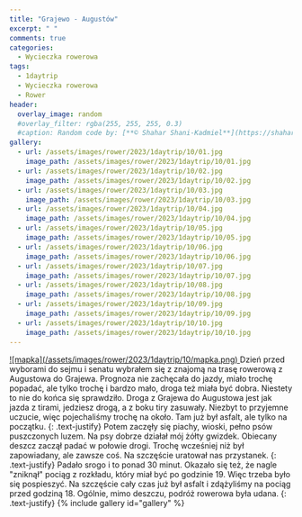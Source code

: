 ```yaml
---
title: "Grajewo - Augustów"
excerpt: " "
comments: true
categories:
  - Wycieczka rowerowa
tags:
  - 1daytrip
  - Wycieczka rowerowa
  - Rower
header:
  overlay_image: random
  #overlay_filter: rgba(255, 255, 255, 0.3)
  #caption: Random code by: [**© Shahar Shani-Kadmiel**](https://shaharkadmiel.github.io)"
gallery:
  - url: /assets/images/rower/2023/1daytrip/10/01.jpg
    image_path: /assets/images/rower/2023/1daytrip/10/01.jpg
  - url: /assets/images/rower/2023/1daytrip/10/02.jpg
    image_path: /assets/images/rower/2023/1daytrip/10/02.jpg
  - url: /assets/images/rower/2023/1daytrip/10/03.jpg
    image_path: /assets/images/rower/2023/1daytrip/10/03.jpg
  - url: /assets/images/rower/2023/1daytrip/10/04.jpg
    image_path: /assets/images/rower/2023/1daytrip/10/04.jpg
  - url: /assets/images/rower/2023/1daytrip/10/05.jpg
    image_path: /assets/images/rower/2023/1daytrip/10/05.jpg
  - url: /assets/images/rower/2023/1daytrip/10/06.jpg
    image_path: /assets/images/rower/2023/1daytrip/10/06.jpg
  - url: /assets/images/rower/2023/1daytrip/10/07.jpg
    image_path: /assets/images/rower/2023/1daytrip/10/07.jpg
  - url: /assets/images/rower/2023/1daytrip/10/08.jpg
    image_path: /assets/images/rower/2023/1daytrip/10/08.jpg
  - url: /assets/images/rower/2023/1daytrip/10/09.jpg
    image_path: /assets/images/rower/2023/1daytrip/10/09.jpg
  - url: /assets/images/rower/2023/1daytrip/10/10.jpg
    image_path: /assets/images/rower/2023/1daytrip/10/10.jpg
---
```

<a href="https://connect.garmin.com/modern/activity/embed/12314898091" onclick="window.open(this.href); return false;">
![mapka](/assets/images/rower/2023/1daytrip/10/mapka.png)
</a>
Dzień przed wyborami do sejmu i senatu wybrałem się z znajomą na trasę rowerową z Augustowa do Grajewa. Prognoza nie zachęcała do jazdy, miało trochę popadać, ale tylko trochę i bardzo mało, droga też miała być dobra. Niestety to nie do końca się sprawdziło. Droga z Grajewa do Augustowa jest jak jazda z tirami, jedziesz drogą, a z boku tiry zasuwały. Niezbyt to przyjemne uczucie, więc pojechaliśmy trochę na około. Tam już był asfalt, ale tylko na początku.
{: .text-justify}
Potem zaczęły się piachy, wioski, pełno psów puszczonych luzem. Na psy dobrze działał mój żółty gwizdek. Obiecany deszcz zaczął padać w połowie drogi. Trochę wcześniej niż był zapowiadany, ale zawsze coś. Na szczęście uratował nas przystanek.
{: .text-justify}
Padało srogo i to ponad 30 minut. Okazało się też, że nagle "zniknął" pociąg z rozkładu, który miał być po godzinie 19. Więc trzeba było się pospieszyć. Na szczęście cały czas już był asfalt i zdążyliśmy na pociąg przed godziną 18. Ogólnie, mimo deszczu, podróż rowerowa była udana.
{: .text-justify}
{% include gallery id="gallery" %}

